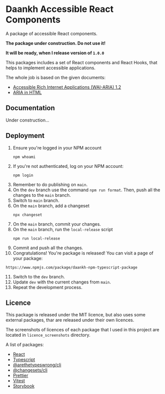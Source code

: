 # Daankh Accessible React Components

A package of accessible React components.

**The package under construction. Do not use it!**

**It will be ready, when I release version of `1.0.0`**

This packages includes a set of React components and React Hooks, that helps to implement accessible applications.

The whole job is based on the given documents:

- [Accessible Rich Internet Applications (WAI-ARIA) 1.2](https://www.w3.org/TR/wai-aria-1.2/)
- [ARIA in HTML](https://w3c.github.io/html-aria/)

## Documentation

Under construction...

## Deployment

1. Ensure you're logged in your NPM account
   ```
   npm whoami
   ```
2. If you're not authenticated, log on your NPM account:
   ```
   npm login
   ```
3. Remember to do publishing on `main`.
4. On the `dev` branch use the command `npm run format`. Then, push all the changes to the `main` branch.
5. Switch to `main` branch.
6. On the `main` branch, add a changeset
   ```
   npx changeset
   ```
7. On the `main` branch, commit your changes.
8. On the `main` branch, run the `local-release` script
   ```
   npm run local-release
   ```
9. Commit and push all the changes.
10. Congratulations! You're package is released! You can visit a page of your package:

```
https://www.npmjs.com/package/daankh-npm-typescript-package
```

11. Switch to the `dev` branch.
12. Update `dev` with the current changes from `main`.
13. Repeat the development process.

## Licence

This package is released under the MIT licence, but also uses some external packages, thar are released under their own
licences.

The screenshots of licences of each package that I used in this project are located in `licence_screenshots` directory.

A list of packages:

- [React](https://www.npmjs.com/package/react)
- [Typescript](https://www.npmjs.com/package/typescript)
- [@arethetypeswrong/cli](https://www.npmjs.com/package/@arethetypeswrong/cli)
- [@changesets/cli](https://www.npmjs.com/package/@changesets/cli)
- [Prettier](https://www.npmjs.com/package/prettier)
- [Vitest](http://npmjs.com/package/vitest)
- [Storybook](https://www.npmjs.com/package/storybook)
